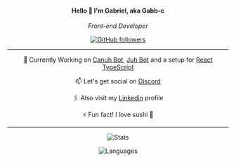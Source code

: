 <div align="center" justify="center">

<h4>Hello 👋 I'm Gabriel, aka Gabb-c</h4>
<p><em>Front-end Developer</em></p>

[![GitHub followers](https://img.shields.io/github/followers/Gabb-c?label=Follow&style=social)](https://github.com/Gabb-c)

----
🔭 Currently Working on [Canuh Bot](https://github.com/Gabb-c/CanuhBot), [Juh Bot](https://github.com/Gabb-c/Juh) and a setup for [React TypeScript](https://github.com/Gabb-c/react-ts-setup)

📫 Let's get social on [Discord](https://discord.gg/cu8aMYw)

🖇️ Also visit my [Linkedin](https://www.linkedin.com/in/gabriel-da-cunha/) profile

⚡ Fun fact! I love sushi  🍣

----

![Stats](https://github-readme-stats.vercel.app/api?username=Gabb-c&count_private=true&show_icons=true&theme=tokyonight)

![Languages](https://github-readme-stats.vercel.app/api/top-langs/?username=Gabb-c&layout=compact&count_private=true&theme=tokyonight)
</div>
